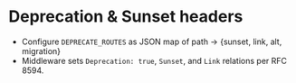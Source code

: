 # Deprecation & Sunset headers
- Configure `DEPRECATE_ROUTES` as JSON map of path -> {sunset, link, alt, migration}
- Middleware sets `Deprecation: true`, `Sunset`, and `Link` relations per RFC 8594.
